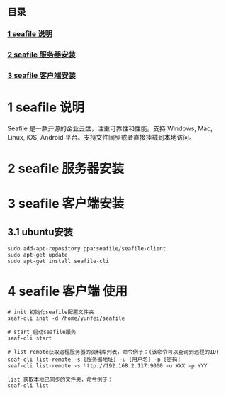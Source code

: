 <h2>目录</h2>

<h3><a href="#title1">1 seafile 说明</a></h3>
<h3><a href="#title2">2 seafile 服务器安装 </a></h3>
<h3><a href="#title3">3 seafile 客户端安装 </a></h3>

<h1 id="title1">1 seafile 说明 </h1>

Seafile 是一款开源的企业云盘，注重可靠性和性能。支持 Windows, Mac, Linux, iOS, Android 平台。支持文件同步或者直接挂载到本地访问。

<h1 id="title2">2 seafile 服务器安装 </h1>

<h1 id="title3">3 seafile 客户端安装 </h1>
<h2 id="title3.1">3.1 ubuntu安装</h2>

```
sudo add-apt-repository ppa:seafile/seafile-client
sudo apt-get update
sudo apt-get install seafile-cli
```
<h1 id="title4">4 seafile 客户端 使用 </h1>

```
# init 初始化seafile配置文件夹
seaf-cli init -d /home/yunfei/seafile

# start 启动seafile服务
seaf-cli start

# list-remote获取远程服务器的资料库列表，命令例子：(该命令可以查询到远程的ID)
seaf-cli list-remote -s [服务器地址] -u [用户名] -p [密码]
seaf-cli list-remote -s http://192.168.2.117:9000 -u XXX -p YYY

list 获取本地已同步的文件夹，命令例子：
seaf-cli list
```

<!--stackedit_data:
eyJoaXN0b3J5IjpbMjA4MDY5OTI4LC0xMzYyNDM4MTU0XX0=
-->
